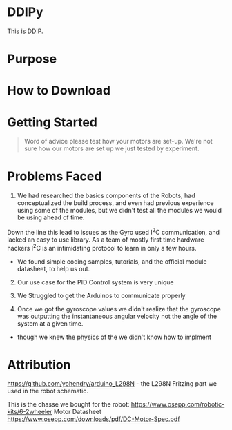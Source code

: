 # DDIPy

This is DDIP.

# Purpose

# How to Download

# Getting Started

> Word of advice please test how your motors are set-up.
> We're not sure how our motors are set up we just tested by
> experiment.

# Problems Faced

1. We had researched the basics components of the Robots, had conceptualized the build process, and even had previous experience using some of the modules, but we didn't test all the modules we would be using ahead of time.

Down the line this lead to issues as the Gyro used I<sup>2</sup>C communication, and lacked an easy to use library. As a team of mostly first time hardware hackers I<sup>2</sup>C is an intimidating protocol to learn in only a few hours.
 * We found simple coding samples, tutorials, and the official module datasheet, to help us out.

2. Our use case for the PID Control system is very unique

3. We Struggled to get the Arduinos to communicate properly

4. Once we got the gyroscope values we didn't realize that the gyroscope was outputting the instantaneous angular velocity not the angle of the system at a given time.
* though we knew the physics of the we didn't know how to implment

# Attribution
https://github.com/yohendry/arduino_L298N - the L298N Fritzing part we used in the robot schematic.

This is the chasse we bought for the robot:
https://www.osepp.com/robotic-kits/6-2wheeler
Motor Datasheet
https://www.osepp.com/downloads/pdf/DC-Motor-Spec.pdf
